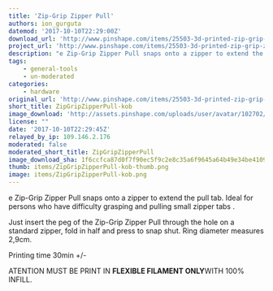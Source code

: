 ```yaml
---
title: 'Zip-Grip Zipper Pull'
authors: ion_gurguta
datemod: '2017-10-10T22:29:00Z'
download_url: 'http://www.pinshape.com/items/25503-3d-printed-zip-grip-zipper-pull/download/25503'
project_url: 'http://www.pinshape.com/items/25503-3d-printed-zip-grip-zipper-pull'
description: "e Zip-Grip Zipper Pull snaps onto a zipper to extend the pull tab. Ideal for persons who have difficulty grasping and pulling small zipper tabs .\_\n\nJust insert the peg"
tags:
    - general-tools
    - un-moderated
categories:
    - hardware
original_url: 'http://www.pinshape.com/items/25503-3d-printed-zip-grip-zipper-pull'
short_title: ZipGripZipperPull-kob
image_download: 'http://assets.pinshape.com/uploads/user/avatar/102702/small_image.png'
license: ""
date: '2017-10-10T22:29:45Z'
relayed_by_ip: 109.146.2.176
moderated: false
moderated_short_title: ZipGripZipperPull
image_download_sha: 1f6ccfca87d0f7f90ec5f9c2e8c35a6f9645a64b49e34be4109b3d0cffce5713
thumb: items/ZipGripZipperPull-kob-thumb.png
image: items/ZipGripZipperPull-kob.png
---
```

e Zip-Grip Zipper Pull snaps onto a zipper to extend the pull tab. Ideal for persons who have difficulty grasping and pulling small zipper tabs . 

Just insert the peg of the Zip-Grip Zipper Pull through the hole on a standard zipper, fold in half and press to snap shut. Ring diameter measures 2,9cm.

Printing time 30min +/- 

ATENTION MUST BE PRINT IN **FLEXIBLE FILAMENT ONLY**WITH 100% INFILL.